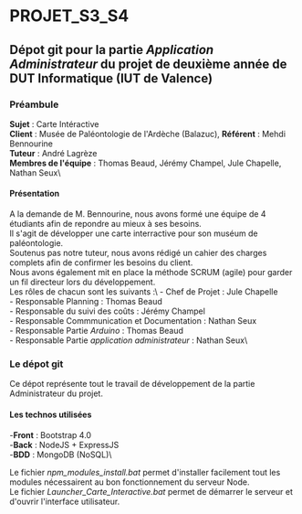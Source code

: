 # PROJET_S3_S4
## Dépot git pour la partie *Application Administrateur* du projet de deuxième année de DUT Informatique (IUT de Valence)
### Préambule
**Sujet** : Carte Intéractive\
**Client** : Musée de Paléontologie de l'Ardèche (Balazuc), **Référent** : Mehdi Bennourine\
**Tuteur** : André Lagrèze\
**Membres de l'équipe** : Thomas Beaud, Jérémy Champel, Jule Chapelle, Nathan Seux\

#### Présentation
A la demande de M. Bennourine, nous avons formé une équipe de 4 étudiants afin de repondre au mieux à ses besoins.\
Il s'agit de développer une carte interractive pour son muséum de paléontologie.\
Soutenus pas notre tuteur, nous avons rédigé un cahier des charges complets afin de confirmer les besoins du client.\
Nous avons également mit en place la méthode SCRUM (agile) pour garder un fil directeur lors du développement.\
Les rôles de chacun sont les suivants :\ - Chef de Projet : Jule Chapelle\
                                        - Responsable Planning : Thomas Beaud\
                                        - Responsable du suivi des coûts : Jérémy Champel\
                                        - Responsable Commmunication et Documentation : Nathan Seux\
                                        - Responsable Partie *Arduino* : Thomas Beaud\
                                        - Responsable Partie *application administrateur* : Nathan Seux\
### Le dépot git
Ce dépot représente tout le travail de développement de la partie Administrateur du projet.
#### Les technos utilisées
-**Front** : Bootstrap 4.0\
-**Back** : NodeJS + ExpressJS\
-**BDD** : MongoDB (NoSQL)\

Le fichier *npm_modules_install.bat* permet d'installer facilement tout les modules nécessairent au bon fonctionnement du serveur Node.\
Le fichier *Launcher_Carte_Interactive.bat* permet de démarrer le serveur et d'ouvrir l'interface utilisateur.
